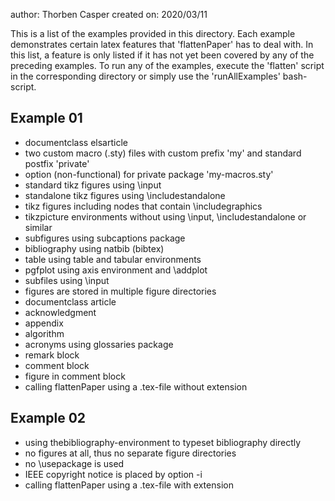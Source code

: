 author: Thorben Casper
created on: 2020/03/11

This is a list of the examples provided in this directory. Each example demonstrates certain latex features that 'flattenPaper' has to deal with. In this list, a feature is only listed if it has not yet been covered by any of the preceding examples. To run any of the examples, execute the 'flatten' script in the corresponding directory or simply use the 'runAllExamples' bash-script.

Example 01
----------

- documentclass elsarticle
- two custom macro (.sty) files with custom prefix 'my' and standard postfix 'private'
- option (non-functional) for private package 'my-macros.sty'
- standard tikz figures using \input
- standalone tikz figures using \includestandalone
- tikz figures including nodes that contain \includegraphics
- tikzpicture environments without using \input, \includestandalone or similar
- subfigures using subcaptions package
- bibliography using natbib (bibtex)
- table using table and tabular environments
- pgfplot using axis environment and \addplot
- subfiles using \input
- figures are stored in multiple figure directories
- documentclass article
- acknowledgment
- appendix
- algorithm
- acronyms using glossaries package
- remark block
- comment block
- figure in comment block
- calling flattenPaper using a .tex-file without extension

Example 02
----------

- using thebibliography-environment to typeset bibliography directly
- no figures at all, thus no separate figure directories
- no \usepackage is used
- IEEE copyright notice is placed by option -i
- calling flattenPaper using a .tex-file with extension
